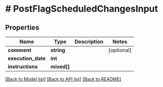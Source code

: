 # # PostFlagScheduledChangesInput

## Properties

Name | Type | Description | Notes
------------ | ------------- | ------------- | -------------
**comment** | **string** |  | [optional]
**execution_date** | **int** |  |
**instructions** | **mixed[]** |  |

[[Back to Model list]](../../README.md#models) [[Back to API list]](../../README.md#endpoints) [[Back to README]](../../README.md)

